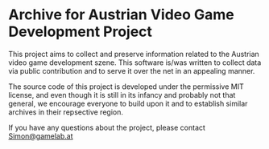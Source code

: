 # Archive for Austrian Video Game Development Project

This project aims to collect and preserve information related to the Austrian video game development szene. This software is/was written to collect data via public contribution and to serve it over the net in an appealing manner. 

The source code of this project is developed under the permissive MIT license, and even though it is still in its infancy and probably not that general, we encourage everyone to build upon it and to establish similar archives in their repsective region.

If you have any questions about the project, please contact Simon@gamelab.at
